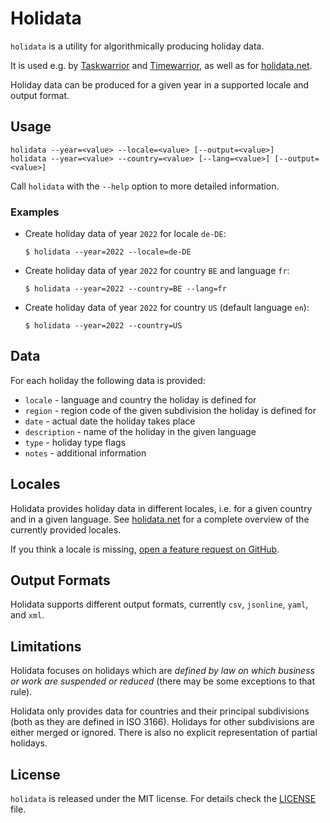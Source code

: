 # Holidata

`holidata` is a utility for algorithmically producing holiday data.

It is used e.g. by [Taskwarrior](https://taskwarrior.org) and [Timewarrior](https://timewarrior.net),
as well as for [holidata.net](https://holidata.net).

Holiday data can be produced for a given year in a supported locale and output format.

## Usage

```
holidata --year=<value> --locale=<value> [--output=<value>]
holidata --year=<value> --country=<value> [--lang=<value>] [--output=<value>]
```
Call `holidata` with the `--help` option to more detailed information.

### Examples
* Create holiday data of year `2022` for locale `de-DE`:
  ```
  $ holidata --year=2022 --locale=de-DE
  ```
  
* Create holiday data of year `2022` for country `BE` and language `fr`:
  ```
  $ holidata --year=2022 --country=BE --lang=fr
  ```
  
* Create holiday data of year `2022` for country `US` (default language `en`):
  ```
  $ holidata --year=2022 --country=US
  ```

## Data

For each holiday the following data is provided:
* `locale` - language and country the holiday is defined for
* `region` - region code of the given subdivision the holiday is defined for
* `date` - actual date the holiday takes place
* `description` - name of the holiday in the given language
* `type` - holiday type flags
* `notes` - additional information

## Locales

Holidata provides holiday data in different locales, i.e. for a given country and in a given language.
See [holidata.net](https://holidata.net/locales/) for a complete overview of the currently provided locales.

If you think a locale is missing, [open a feature request on GitHub](https://github.com/GothenburgBitFactory/holidata/issues).

## Output Formats

Holidata supports different output formats, currently `csv`, `jsonline`, `yaml`, and `xml`.

## Limitations

Holidata focuses on holidays which are _defined by law on which business or work are suspended or reduced_ (there may be some exceptions to that rule).

Holidata only provides data for countries and their principal subdivisions (both as they are defined in ISO 3166).
Holidays for other subdivisions are either merged or ignored.
There is also no explicit representation of partial holidays.

## License

`holidata` is released under the MIT license.
For details check the [LICENSE](LICENSE) file.
